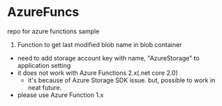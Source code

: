 # AzureFuncs
repo for azure functions sample 

1. Function to get last modified blob name in blob container
  - need to add storage account key with name, "AzureStorage" to application setting
  - it does not work with Azure Functions 2.x(.net core 2.0)
    - it's because of Azure Storage SDK issue. but, possible to work in neat future.
  - please use Azure Function 1.x
  
